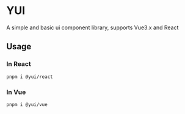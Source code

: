 # YUI

A simple and basic ui component library, supports Vue3.x and React

## Usage

### In React

```shell
pnpm i @yui/react
```

### In Vue

```shell
pnpm i @yui/vue
```
